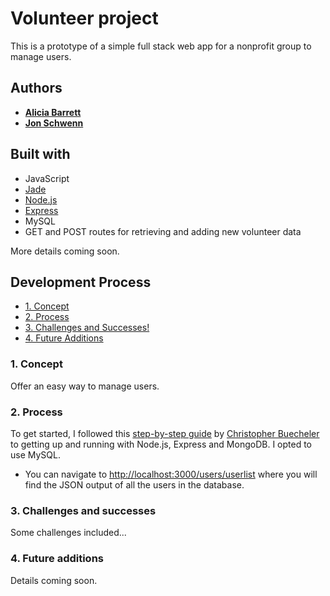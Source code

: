 # Volunteer project
This is a prototype of a simple full stack web app for a nonprofit group to manage users. 

## Authors

* [**Alicia Barrett**](https://github.com/Aliciawyse)
* [**Jon Schwenn**](https://twitter.com/jonschwenn)


## Built with

* JavaScript
* [Jade](http://jade-lang.com/)
* [Node.js](https://nodejs.org/en/)
* [Express](https://expressjs.com/)
* MySQL
* GET and POST routes for retrieving and adding new volunteer data

More details coming soon. 

## Development Process

* [1. Concept](#1-concept)
* [2. Process](#2-process)
* [3. Challenges and Successes!](#3-challenges-and-successes)
* [4. Future Additions](#4-future-additions)


### 1. Concept

Offer an easy way to manage users.   

### 2. Process

To get started, I followed this [step-by-step guide](https://closebrace.com/tutorials/2017-03-02/the-dead-simple-step-by-step-guide-for-front-end-developers-to-getting-up-and-running-with-nodejs-express-and-mongodb) by [Christopher Buecheler](https://closebrace.com/u/cwbuecheler) to getting up and running with Node.js, Express and MongoDB. I opted to use MySQL.


- You can navigate to [http://localhost:3000/users/userlist](http://localhost:3000/users/userlist) where you will find the JSON output of all the users in the database. 

### 3. Challenges and successes

Some challenges included...
        

### 4. Future additions

Details coming soon. 